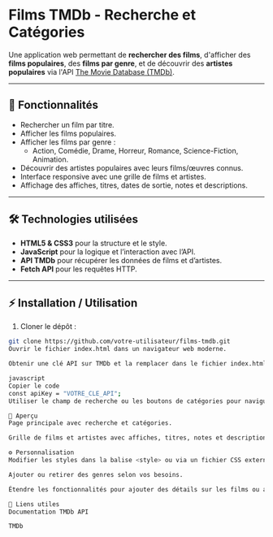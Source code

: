 # Films TMDb - Recherche et Catégories

Une application web permettant de **rechercher des films**, d'afficher des **films populaires**, des **films par genre**, et de découvrir des **artistes populaires** via l'API [The Movie Database (TMDb)](https://www.themoviedb.org/).

---

## 🚀 Fonctionnalités

- Rechercher un film par titre.
- Afficher les films populaires.
- Afficher les films par genre :
  - Action, Comédie, Drame, Horreur, Romance, Science-Fiction, Animation.
- Découvrir des artistes populaires avec leurs films/œuvres connus.
- Interface responsive avec une grille de films et artistes.
- Affichage des affiches, titres, dates de sortie, notes et descriptions.

---

## 🛠️ Technologies utilisées

- **HTML5 & CSS3** pour la structure et le style.
- **JavaScript** pour la logique et l’interaction avec l’API.
- **API TMDb** pour récupérer les données de films et d’artistes.
- **Fetch API** pour les requêtes HTTP.

---

## ⚡ Installation / Utilisation

1. Cloner le dépôt :  
```bash
git clone https://github.com/votre-utilisateur/films-tmdb.git
Ouvrir le fichier index.html dans un navigateur web moderne.

Obtenir une clé API sur TMDb et la remplacer dans le fichier index.html :

javascript
Copier le code
const apiKey = "VOTRE_CLE_API";
Utiliser le champ de recherche ou les boutons de catégories pour naviguer dans les films et artistes.

📸 Aperçu
Page principale avec recherche et catégories.

Grille de films et artistes avec affiches, titres, notes et descriptions.

⚙️ Personnalisation
Modifier les styles dans la balise <style> ou via un fichier CSS externe.

Ajouter ou retirer des genres selon vos besoins.

Étendre les fonctionnalités pour ajouter des détails sur les films ou artistes.

🔗 Liens utiles
Documentation TMDb API

TMDb

